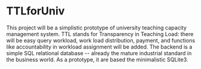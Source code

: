 # TTLforUniv
This project will be a simplistic prototype of university teaching capacity management system. TTL stands for Transparency in Teaching Load: there will be easy query workload, work load distribution, payment, and functions like accountability in workload assignment will be added. The backend is a simple SQL relational database -- already the mature industrial standard in the business world. As a prototype, it are based the minimalistic SQLite3. 
